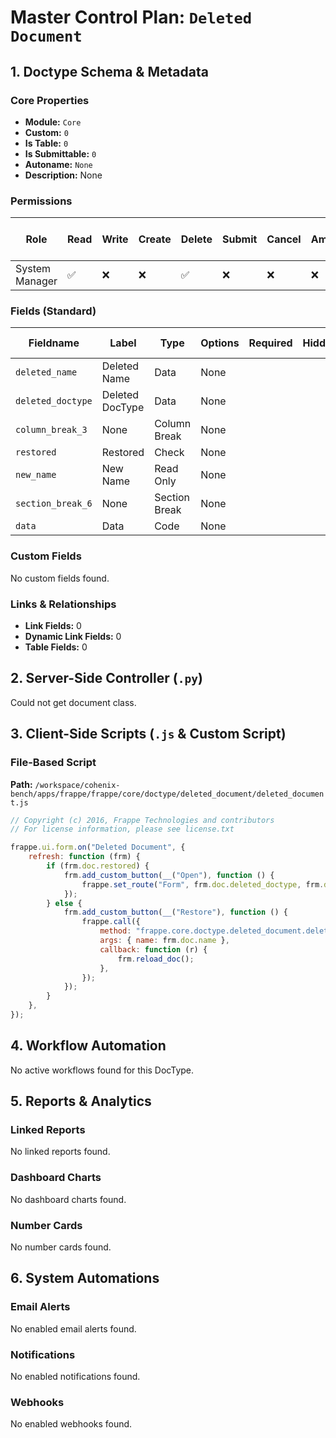 # Master Control Plan: `Deleted Document`

## 1. Doctype Schema & Metadata

### Core Properties
- **Module:** `Core`
- **Custom:** `0`
- **Is Table:** `0`
- **Is Submittable:** `0`
- **Autoname:** `None`
- **Description:** None

### Permissions
| Role | Read | Write | Create | Delete | Submit | Cancel | Amend | Report | Import | Export | Print | Email | Share | Set User Perms |
|---|---|---|---|---|---|---|---|---|---|---|---|---|---|---|
| System Manager | ✅ | ❌ | ❌ | ✅ | ❌ | ❌ | ❌ | ❌ | ❌ | ✅ | ❌ | ❌ | ❌ | ❌ |


### Fields (Standard)
| Fieldname | Label | Type | Options | Required | Hidden | Read Only | Default | Description |
|---|---|---|---|---|---|---|---|---|
| `deleted_name` | Deleted Name | Data | None |  |  | ✅ | None | None |
| `deleted_doctype` | Deleted DocType | Data | None |  |  | ✅ | None | None |
| `column_break_3` | None | Column Break | None |  |  |  | None | None |
| `restored` | Restored | Check | None |  |  | ✅ | 0 | None |
| `new_name` | New Name | Read Only | None |  |  |  | None | None |
| `section_break_6` | None | Section Break | None |  |  |  | None | None |
| `data` | Data | Code | None |  |  | ✅ | None | None |


### Custom Fields
No custom fields found.


### Links & Relationships
- **Link Fields:** 0
- **Dynamic Link Fields:** 0
- **Table Fields:** 0

## 2. Server-Side Controller (`.py`)
Could not get document class.


## 3. Client-Side Scripts (`.js` & Custom Script)
### File-Based Script
**Path:** `/workspace/cohenix-bench/apps/frappe/frappe/core/doctype/deleted_document/deleted_document.js`
```javascript
// Copyright (c) 2016, Frappe Technologies and contributors
// For license information, please see license.txt

frappe.ui.form.on("Deleted Document", {
	refresh: function (frm) {
		if (frm.doc.restored) {
			frm.add_custom_button(__("Open"), function () {
				frappe.set_route("Form", frm.doc.deleted_doctype, frm.doc.new_name);
			});
		} else {
			frm.add_custom_button(__("Restore"), function () {
				frappe.call({
					method: "frappe.core.doctype.deleted_document.deleted_document.restore",
					args: { name: frm.doc.name },
					callback: function (r) {
						frm.reload_doc();
					},
				});
			});
		}
	},
});

```




## 4. Workflow Automation
No active workflows found for this DocType.


## 5. Reports & Analytics
### Linked Reports
No linked reports found.


### Dashboard Charts
No dashboard charts found.


### Number Cards
No number cards found.


## 6. System Automations
### Email Alerts
No enabled email alerts found.


### Notifications
No enabled notifications found.


### Webhooks
No enabled webhooks found.
